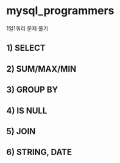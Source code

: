 # mysql_programmers
1일1쿼리 문제 풀기

## 1) SELECT
## 2) SUM/MAX/MIN
## 3) GROUP BY
## 4) IS NULL
## 5) JOIN
## 6) STRING, DATE

